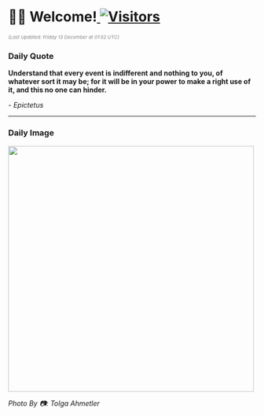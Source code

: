 <h1>👋🏽 Welcome!<a href="https://github.com/OmitNomis/"> <img src="https://visitor-badge.laobi.icu/badge?page_id=OmitNomis" alt="Visitors"></a></h1>

<i><p style="font-size: 0.6rem; color:gray">(Last Updated: Friday 13 December at 01:52 UTC)</p></i>

<h3> Daily Quote </h3>
<b><p>Understand that every event is indifferent and nothing to you, of whatever sort it may be; for it will be in your power to make a right use of it, and this no one can hinder.</p></b>
<i><caption style="font-size: 0.8rem; color:gray;">- Epictetus</caption></i>


<hr>

<h3>Daily Image</h3>
<a href="https://images.unsplash.com/photo-1732200584655-3511db5c24e2?crop=entropy&cs=srgb&fm=jpg&ixid=M3w2MjM3MzF8MHwxfHJhbmRvbXx8fHx8fHx8fDE3MzQwNTQ3ODB8&ixlib=rb-4.0.3&q=85" target="_blank"><img style="height:500px;" src=https://images.unsplash.com/photo-1732200584655-3511db5c24e2?crop=entropy&cs=srgb&fm=jpg&ixid=M3w2MjM3MzF8MHwxfHJhbmRvbXx8fHx8fHx8fDE3MzQwNTQ3ODB8&ixlib=rb-4.0.3&q=85"/></a>

<i><caption style="font-size: 0.8rem; color:gray;"> Photo By 📷: Tolga Ahmetler</caption></i>
